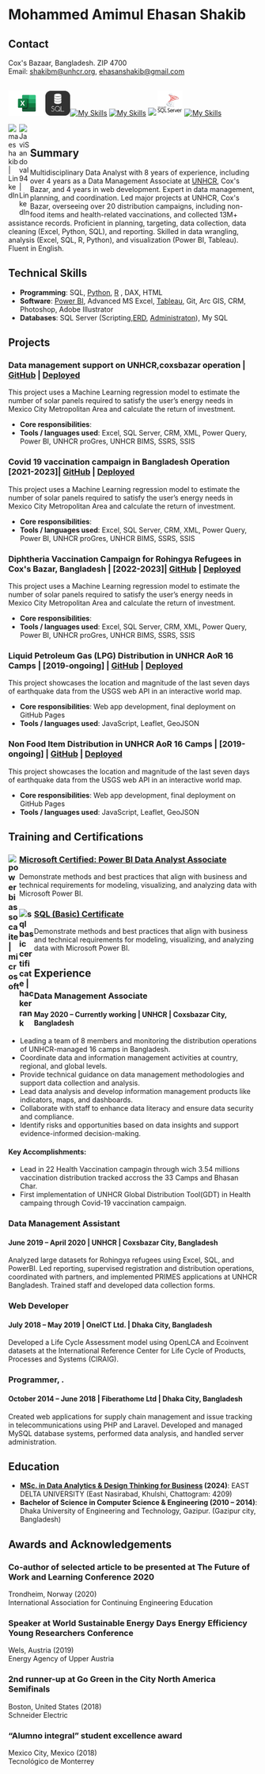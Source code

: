 # Mohammed Amimul Ehasan Shakib <br> 
## Contact

 
Cox's Bazaar, Bangladesh. ZIP 4700	<br> Email: shakibm@unhcr.org, ehasanshakib@gmail.com <br>
<br>

<a href="https://github.com/maeshakib/shakib_s_excel_all_repos"><img src="https://github.com/maeshakib/z_resources/blob/main/microsoft-excel-logo-thumbnail.png" height="50"/></a><a href="https://github.com/maeshakib/shakib_s_powerBI_all_repos"><img src="https://github.com/maeshakib/z_resources/blob/main/sql.png" height="50"/></a>[![My Skills](https://skillicons.dev/icons?i=r)](https://github.com/maeshakib/shakib_s_R_all_repos) [![My Skills](https://skillicons.dev/icons?i=py)](https://github.com/maeshakib/shakib_s_Python_all_repos) <a href="https://github.com/maeshakib/shakib_s_powerBI_all_repos"><img src="https://github.com/microsoft/PowerBI-Icons/blob/main/PNG/Power-BI.png" height="50"/></a>
<a href="https://github.com/maeshakib/shakib_s_powerBI_all_repos"><img src="https://github.com/maeshakib/z_resources/blob/main/sql-server.png" height="50"/></a>
[![My Skills](https://skillicons.dev/icons?i=mysql,postman,php,laravel,ps,html,bootstrap,css,ai,github)](https://skillicons.dev)


[<img align="left" alt="maeshakib | LinkedIn" width="22px" src="https://cdn.jsdelivr.net/npm/simple-icons@v3/icons/linkedin.svg" />](https://www.linkedin.com/in/maeshakib/) [<img align="left" alt="JaviSandoval94 | LinkedIn" width="22px" src="https://cdn.jsdelivr.net/npm/simple-icons@v3/icons/github.svg" />](https://github.com/maeshakib/)<br>
## Summary
Multidisciplinary Data Analyst with 8 years of experience, including over 4 years as a Data Management Associate at [UNHCR](https://www.unhcr.org/), Cox's Bazar, and 4 years in web development. Expert in data management, planning, and coordination. Led major projects at UNHCR, Cox's Bazar, overseeing over 20 distribution campaigns, including non-food items and health-related vaccinations, and collected 13M+ assistance records. Proficient in planning, targeting, data collection, data cleaning (Excel, Python, SQL), and reporting. Skilled in data wrangling, analysis (Excel, SQL, R, Python), and visualization (Power BI, Tableau). Fluent in English.

## Technical Skills
* **Programming**: SQL, [Python](https://github.com/maeshakib/shakib_s_Python_all_repos), [R](https://github.com/maeshakib/shakib_s_R_all_repos) , DAX, HTML
* **Software**: [Power BI](https://github.com/maeshakib/shakib_s_powerBI_all_repos), Advanced MS Excel, [Tableau](https://github.com/maeshakib/shakib_s_Tableau_all_repos), Git, Arc GIS, CRM, Photoshop, Adobe Illustrator
* **Databases**: SQL Server  (Scripting,[ERD](https://github.com/maeshakib/ERD_Crow_s_foot_notation/blob/main/README.md), [Administraton](https://github.com/maeshakib/ERD_Crow_s_foot_notation/blob/main/README.md)), My SQL


## Projects
### Data management support on UNHCR,coxsbazar operation | [GitHub](https://bit.ly/3kziHcg) | [Deployed](https://bit.ly/2FfMqah)
This project uses a Machine Learning regression model to estimate the number of solar panels required to satisfy the user’s energy needs in Mexico City Metropolitan Area and calculate the return of investment.
* **Core responsibilities**: 
* **Tools / languages used**: Excel, SQL Server, CRM, XML, Power Query, Power BI, UNHCR proGres, UNHCR BIMS, SSRS, SSIS

### Covid 19 vaccination campaign in Bangladesh Operation  [2021-2023]| [GitHub](https://bit.ly/3kziHcg) | [Deployed](https://bit.ly/2FfMqah)
This project uses a Machine Learning regression model to estimate the number of solar panels required to satisfy the user’s energy needs in Mexico City Metropolitan Area and calculate the return of investment.
* **Core responsibilities**: 
* **Tools / languages used**: Excel, SQL Server, CRM, XML, Power Query, Power BI, UNHCR proGres, UNHCR BIMS, SSRS, SSIS

### Diphtheria Vaccination Campaign for Rohingya Refugees in Cox's Bazar, Bangladesh | [2022-2023]| [GitHub](https://bit.ly/3kziHcg) | [Deployed](https://bit.ly/2FfMqah)
This project uses a Machine Learning regression model to estimate the number of solar panels required to satisfy the user’s energy needs in Mexico City Metropolitan Area and calculate the return of investment.
* **Core responsibilities**: 
* **Tools / languages used**: Excel, SQL Server, CRM, XML, Power Query, Power BI, UNHCR proGres, UNHCR BIMS, SSRS, SSIS

### Liquid Petroleum Gas (LPG) Distribution in UNHCR AoR 16 Camps | [2019-ongoing] | [GitHub](https://bit.ly/30cnxUB) | [Deployed](https://bit.ly/3geZHgM)
This project showcases the location and magnitude of the last seven days of earthquake data from the USGS web API in an interactive world map.
* **Core responsibilities**: Web app development, final deployment on GitHub Pages
* **Tools / languages used**: JavaScript, Leaflet, GeoJSON

### Non Food Item Distribution in UNHCR AoR 16 Camps | [2019-ongoing] | [GitHub](https://bit.ly/30cnxUB) | [Deployed](https://bit.ly/3geZHgM)
This project showcases the location and magnitude of the last seven days of earthquake data from the USGS web API in an interactive world map.
* **Core responsibilities**: Web app development, final deployment on GitHub Pages
* **Tools / languages used**: JavaScript, Leaflet, GeoJSON

 
## Training and Certifications
### [Microsoft Certified: Power BI Data Analyst Associate](https://www.credly.com/badges/dfd4fd8a-8e67-42f6-a700-95277c57e2e8/public_url)  <img align="left" alt="powerbiassocaite | microsoft" width="22px" src="https://learn.microsoft.com/en-us/media/learn/certification/badges/microsoft-certified-associate-badge.svg" />

Demonstrate methods and best practices that align with business and technical requirements for modeling, visualizing, and analyzing data with Microsoft Power BI.

### [SQL (Basic) Certificate](https://www.hackerrank.com/certificates/d15917b3b175) <img align="left" alt="sql basic certificate | hackerrank" width="30px" src="https://upload.wikimedia.org/wikipedia/commons/thumb/4/40/HackerRank_Icon-1000px.png/900px-HackerRank_Icon-1000px.png" />

Demonstrate methods and best practices that align with business and technical requirements for modeling, visualizing, and analyzing data with Microsoft Power BI.


## Experience
### Data Management Associate
#### May 2020 – Currently working | UNHCR | Coxsbazar City, Bangladesh

* Leading a team of 8 members and monitoring the distribution operations of UNHCR-managed 16 camps in Bangladesh. 
* Coordinate data and information management activities at country, regional, and global levels.
* Provide technical guidance on data management methodologies and support data collection and analysis.
* Lead data analysis and develop information management products like indicators, maps, and dashboards.
* Collaborate with staff to enhance data literacy and ensure data security and compliance.
* Identify risks and opportunities based on data insights and support evidence-informed decision-making.

#### Key Accomplishments:
* Lead in 22 Health Vaccination campagin through wich 3.54 millions vaccination distribution tracked accross the 33 Camps and Bhasan Char.
* First implementation of UNHCR Global Distribution Tool(GDT) in Health campaing through Covid-19 vaccination campaign.


### Data Management Assistant
#### June 2019 – April 2020 | UNHCR | Coxsbazar City, Bangladesh
Analyzed large datasets for Rohingya refugees using Excel, SQL, and PowerBI. Led reporting, supervised registration and distribution operations, coordinated with partners, and implemented PRIMES applications at UNHCR Bangladesh. Trained staff and developed data collection forms.


### Web Developer
#### July 2018 – May 2019 | OneICT Ltd. | Dhaka City, Bangladesh
Developed a Life Cycle Assessment model using OpenLCA and Ecoinvent datasets at the International Reference Center for Life Cycle of Products, Processes and Systems (CIRAIG).

### Programmer, .
#### October 2014 – June 2018 | Fiberathome Ltd | Dhaka City, Bangladesh
Created web applications for supply chain management and issue tracking in telecommunications using PHP and Laravel. Developed and managed MySQL database systems, performed data analysis, and handled server administration.


## Education
* **[MSc. in Data Analytics & Design Thinking for Business](https://www.eastdelta.edu.bd/programs-offered-by-the-university/sob/msc-data-analytics) (2024)**: EAST DELTA UNIVERSITY (East Nasirabad, Khulshi, Chattogram: 4209) 
* **Bachelor of Science in Computer Science & Engineering (2010 – 2014)**: Dhaka University of Engineering and Technology, Gazipur. (Gazipur city, Bangladesh)

## Awards and Acknowledgements
### Co-author of selected article to be presented at The Future of Work and Learning Conference 2020
Trondheim, Norway (2020)<br>
International Association for Continuing Engineering Education

### Speaker at World Sustainable Energy Days Energy Efficiency Young Researchers Conference
Wels, Austria (2019)<br>
Energy Agency of Upper Austria

### 2nd runner-up at Go Green in the City North America Semifinals
Boston, United States (2018)<br>
Schneider Electric

### “Alumno integral” student excellence award
Mexico City, Mexico (2018)<br>
Tecnológico de Monterrey
